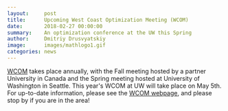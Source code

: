 ```yaml
---
layout:     post
title:      Upcoming West Coast Optimization Meeting (WCOM)
date:       2018-02-27 00:00:00
summary:    An optimization conference at the UW this Spring
author:     Dmitriy Drusvyatskiy
image:      images/mathlogo1.gif
categories: news
---
```


[WCOM](https://sites.math.washington.edu/~ddrusv/WCOM18/index.shtml) takes place annually, 
with the Fall meeting hosted by a partner University 
in Canada and the Spring meeting hosted at University of Washington in Seattle. 
This year's WCOM at UW will take place on May 5th. 
For up-to-date information, please see the [WCOM webpage](https://sites.math.washington.edu/~ddrusv/WCOM18/index.shtml), 
and please stop by if you are in the area!
